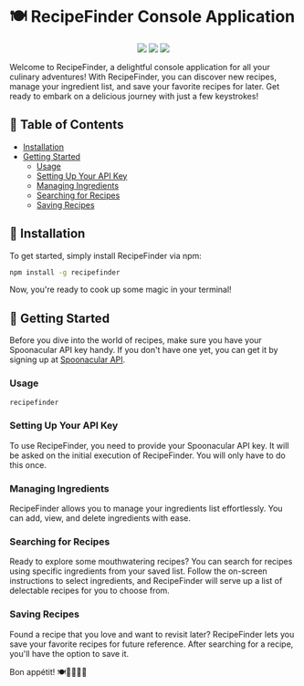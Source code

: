 # 🍽️ RecipeFinder Console Application

<div align=center>

<img  src='https://img.shields.io/npm/v/recipefinder.svg?style=flat'>

<img  src='https://img.shields.io/npm/dt/recipefinder.svg?style=flat'>

<img  src='https://img.shields.io/npm/l/recipefinder.svg?style=flat'>

</div>

Welcome to RecipeFinder, a delightful console application for all your culinary adventures! With RecipeFinder, you can discover new recipes, manage your ingredient list, and save your favorite recipes for later. Get ready to embark on a delicious journey with just a few keystrokes!

## 📝 Table of Contents

- [Installation](#installation)
- [Getting Started](#getting-started)
  - [Usage](#usage)
  - [Setting Up Your API Key](#setting-up-your-api-key)
  - [Managing Ingredients](#managing-ingredients)
  - [Searching for Recipes](#searching-for-recipes)
  - [Saving Recipes](#saving-recipes)

## 🚀 Installation

To get started, simply install RecipeFinder via npm:

```bash
npm install -g recipefinder
```

Now, you're ready to cook up some magic in your terminal!

## 🍳 Getting Started

Before you dive into the world of recipes, make sure you have your Spoonacular API key handy. If you don't have one yet, you can get it by signing up at [Spoonacular API](https://spoonacular.com/food-api/console#Dashboard).

### Usage

```bash
recipefinder
```

### Setting Up Your API Key

To use RecipeFinder, you need to provide your Spoonacular API key. It will be asked on the initial execution of RecipeFinder. You will only have to do this once.

### Managing Ingredients

RecipeFinder allows you to manage your ingredients list effortlessly. You can add, view, and delete ingredients with ease.

### Searching for Recipes

Ready to explore some mouthwatering recipes? You can search for recipes using specific ingredients from your saved list.
Follow the on-screen instructions to select ingredients, and RecipeFinder will serve up a list of delectable recipes for you to choose from.

### Saving Recipes

Found a recipe that you love and want to revisit later? RecipeFinder lets you save your favorite recipes for future reference. After searching for a recipe, you'll have the option to save it.

Bon appétit! 🍽️👨‍🍳👩‍🍳

